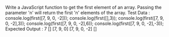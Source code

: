 Write a JavaScript function to get the first element of an array.
Passing the parameter 'n' will return the first 'n' elements of the array. Test Data : console.log(first([7, 9, 0, -2])); console.log(first([],3)); console.log(first([7, 9, 0, -2],3)); console.log(first([7, 9, 0, -2],6)); console.log(first([7, 9, 0, -2],-3)); Expected Output : 7 [] [7, 9, 0] [7, 9, 0, -2] []

